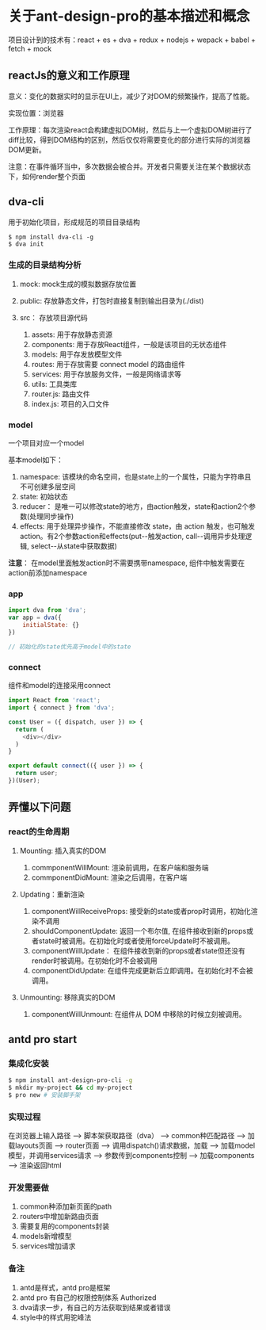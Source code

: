 # 关于ant-design-pro的基本描述和概念

项目设计到的技术有：react + es + dva + redux + nodejs + wepack + babel + fetch + mock

## reactJs的意义和工作原理

意义：变化的数据实时的显示在UI上，减少了对DOM的频繁操作，提高了性能。

实现位置：浏览器

工作原理：每次渲染react会构建虚拟DOM树，然后与上一个虚拟DOM树进行了diff比较，得到DOM结构的区别，然后仅仅将需要变化的部分进行实际的浏览器DOM更新。

注意：在事件循环当中，多次数据会被合并。开发者只需要关注在某个数据状态下，如何render整个页面


## dva-cli

用于初始化项目，形成规范的项目目录结构

```
$ npm install dva-cli -g
$ dva init
```

### 生成的目录结构分析

1. mock: mock生成的模拟数据存放位置
2. public: 存放静态文件，打包时直接复制到输出目录为(./dist)
3. src： 存放项目源代码

    1. assets: 用于存放静态资源
    2. components: 用于存放React组件，一般是该项目的无状态组件
    3. models: 用于存发放模型文件
    4. routes: 用于存放需要 connect model 的路由组件
    5. services: 用于存放服务文件，一般是网络请求等
    6. utils: 工具类库
    7. router.js: 路由文件
    8. index.js: 项目的入口文件
 
### model

一个项目对应一个model

基本model如下：

1. namespace: 该模块的命名空间，也是state上的一个属性，只能为字符串且不可创建多层空间
2. state: 初始状态
3. reducer： 是唯一可以修改state的地方，由action触发，state和action2个参数(处理同步操作)
4. effects: 用于处理异步操作，不能直接修改 state，由 action 触发，也可触发 action。有2个参数action和effects(put--触发action, call--调用异步处理逻辑, select--从state中获取数据)


**注意**： 在model里面触发action时不需要携带namespace, 组件中触发需要在action前添加namespace

### app

```js
import dva from 'dva';
var app = dva({
    initialState: {}
})

// 初始化的state优先高于model中的state
```

### connect

组件和model的连接采用connect

```js
import React from 'react';
import { connect } from 'dva';

const User = ({ dispatch, user }) => {
  return (
    <div></div>
  )
}

export default connect(({ user }) => {
  return user;
})(User);

```

## 弄懂以下问题

### react的生命周期

1. Mounting: 插入真实的DOM

    1. commponentWillMount: 渲染前调用，在客户端和服务端
    2. commponentDidMount: 渲染之后调用，在客户端
    
2. Updating：重新渲染

    1. componentWillReceiveProps: 接受新的state或者prop时调用，初始化渲染不调用
    2. shouldComponentUpdate: 返回一个布尔值, 在组件接收到新的props或者state时被调用。在初始化时或者使用forceUpdate时不被调用。 
    3. componentWillUpdate： 在组件接收到新的props或者state但还没有render时被调用。在初始化时不会被调用
    4. componentDidUpdate: 在组件完成更新后立即调用。在初始化时不会被调用。
    
3. Unmounting: 移除真实的DOM

    1. componentWillUnmount: 在组件从 DOM 中移除的时候立刻被调用。


## antd pro start

### 集成化安装

```sh
$ npm install ant-design-pro-cli -g 
$ mkdir my-project && cd my-project 
$ pro new # 安装脚手架 
```

### 实现过程

在浏览器上输入路径 --> 脚本架获取路径（dva） --> common种匹配路径 --> 加载layouts页面 --> router页面 --> 调用dispatch()请求数据，加载 --> 加载model模型，并调用services请求 --> 参数传到components控制 --> 加载components --> 渲染返回html

### 开发需要做

1. common种添加新页面的path
2. routers中增加新路由页面
3. 需要复用的components封装
4. models新增模型
5. services增加请求


### 备注

1. antd是样式，antd pro是框架
2. antd pro 有自己的权限控制体系 Authorized
3. dva请求一步，有自己的方法获取到结果或者错误
4. style中的样式用驼峰法 





